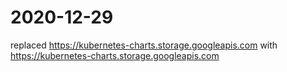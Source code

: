 # 2020-12-29
replaced
https://kubernetes-charts.storage.googleapis.com
with
https://kubernetes-charts.storage.googleapis.com
